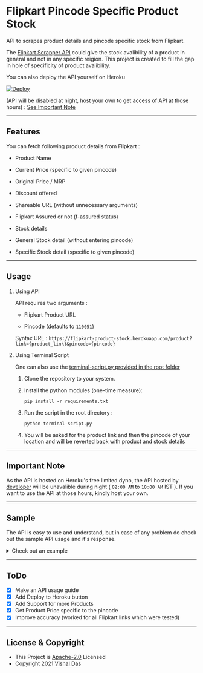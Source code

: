 # Flipkart Pincode Specific Product Stock

API to scrapes product details and pincode specific stock from Flipkart.

The [Flipkart Scrapper API](https://github.com/dvishal485/flipkart-scraper-api) could give the stock avalibility of a product in general and not in any specific reigion. This project is created to fill the gap in hole of specificity of product avalibility.

You can also deploy the API yourself on Heroku

[![Deploy](https://www.herokucdn.com/deploy/button.svg)](https://heroku.com/deploy)

(API will be disabled at night, host your own to get access of API at those hours) : [See Important Note](#important-note)

---

## Features

You can fetch following product details from Flipkart :

- Product Name

- Current Price (specific to given pincode)

- Original Price / MRP

- Discount offered

- Shareable URL (without unnecessary arguments)

- Flipkart Assured or not (f-assured status)

- Stock details

- General Stock detail (without entering pincode)

- Specific Stock detail (specific to given pincode)

---

## Usage

1. Using API

    API requires two arguments :

    - Flipkart Product URL

    - Pincode (defaults to `110051`)

    Syntax URL : `https://flipkart-product-stock.herokuapp.com/product?link={product_link}&pincode={pincode}`

2. Using Terminal Script

    One can also use the [terminal-script.py provided in the root folder](terminal-script.py)

    1. Clone the repository to your system.

    2. Install the python modules (one-time measure):

        `pip install -r requirements.txt`

    3. Run the script in the root directory :

        `python terminal-script.py`

    4. You will be asked for the product link and then the pincode of your location and will be reverted back with product and stock details

---

## Important Note

As the API is hosted on Heroku's free limited dyno, the API hosted by [developer](https://github.com/dvishal485) will be unavalible during night ( `02:00 AM` to `10:00 AM` IST ). If you want to use the API at those hours, kindly host your own.


---

## Sample

The API is easy to use and understand, but in case of any problem do check out the sample API usage and it's response.

<details>
	<summary>Check out an example</summary>
	
- Example URL : https://flipkart-product-stock.herokuapp.com/product?link=https://dl.flipkart.com/s/WaqrsvNNNN&pincode=712702

- Response :

```json
{
  "name": "42 Years Chapterwise Topicwise Solved Papers (2020-1979) Iit Jee Chemistry  (English, Paperback, Shahi Ranjeet)",
  "current_price": 236,
  "original_price": 430,
  "discount": "45% off",
  "share_url": "https://dl.flipkart.com/s/WaqrsvNNNN",
  "fassured": true,
  "stock_details": {
    "general_stock": true,
    "pincode": "712702",
    "pincode_stock": false
  }
}
```
</details>

---

## ToDo

- [x] Make an API usage guide
- [x] Add Deploy to Heroku button
- [x] Add Support for more Products
- [x] Get Product Price specific to the pincode
- [x] Improve accuracy (worked for all Flipkart links which were tested)

---

## License & Copyright

  - This Project is [Apache-2.0](./LICENSE) Licensed
  - Copyright 2021 [Vishal Das](https://github.com/dvishal485)